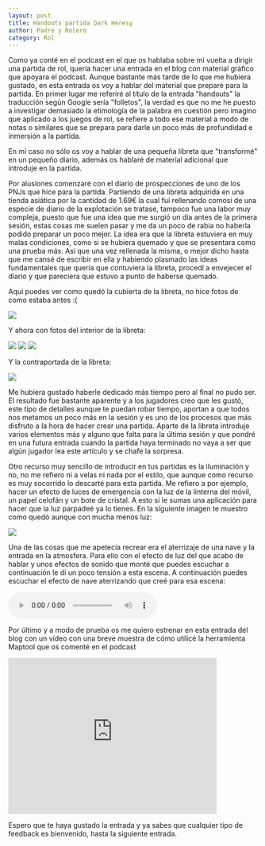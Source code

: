 ```yaml
---
layout: post
title: Handouts partida Dark Heresy
author: Padre y Rolero
category: Rol
---
```



Como ya conté en el podcast en el que os hablaba sobre mi vuelta a dirigir una partida de rol, quería hacer una entrada en el blog con material gráfico que apoyara el podcast. Aunque bastante más tarde de lo que me hubiera gustado, en esta entrada os voy a hablar del material que preparé para la partida. En primer lugar me referiré al título de la entrada "handouts" la traducción según Google sería "folletos", la verdad es que no me he puesto a investigar demasiado la etimología de la palabra en cuestión pero imagino que aplicado a los juegos de rol, se refiere a todo ese material a modo de notas o similares que se prepara para darle un poco más de profundidad e inmersión a la partida.

En mi caso no sólo os voy a hablar de una pequeña libreta que "transformé" en un pequeño diario, además os hablaré de material adicional que introduje en la partida.

Por alusiones comenzaré con el diario de prospecciones de uno de los PNJs que hice para la partida. Partiendo de una libreta adquirida en una tienda asiática por la cantidad de 1.69€ la cual fui rellenando comosi de una especie de diario de la explotación se tratase, tampoco fue una labor muy compleja, puesto que fue una idea que me surgió un día antes de la primera sesión, estas cosas me suelen pasar y me da un poco de rabia no haberla podido preparar un poco mejor. La idea era que la libreta estuviera en muy malas condiciones, como si se hubiera quemado y que se presentara como una prueba más. Así que una vez rellenada la misma, o mejor dicho hasta que me cansé de escribir en ella y habiendo plasmado las ideas fundamentales que quería que contuviera la libreta, procedí a envejecer el diario y que pareciera que estuvo a punto de haberse quemado.

Aquí puedes ver como quedó la cubierta de la libreta, no hice fotos de como estaba antes :(

<img src="https://padreyrolero.github.io/padreyrolero/assets/img/Complementos/agendaportada.jpg"> 

Y ahora con fotos del interior de la libreta:

<img src="https://padreyrolero.github.io/padreyrolero/assets/img/Complementos/agenda.jpg">

<img src="https://padreyrolero.github.io/padreyrolero/assets/img/Complementos/agenda1.jpg">

<img src="https://padreyrolero.github.io/padreyrolero/assets/img/Complementos/agenda3.jpg">

Y la contraportada de la libreta:

<img src="https://padreyrolero.github.io/padreyrolero/assets/img/Complementos/agenda2.jpg">

Me hubiera gustado haberle dedicado más tiempo pero al final no pudo ser. El resultado fue bastante aparente y a los jugadores creo que les gustó, este tipo de detalles aunque te puedan robar tiempo, aportan a que todos nos metamos un poco más en la sesión y es uno de los procesos que más disfruto a la hora de hacer crear una partida. 
Aparte de la libreta introduje varios elementos más y alguno que falta para la última sesión y que pondré en una futura entrada cuando la partida haya terminado no vaya a ser que algún jugador lea este artículo y se chafe la sorpresa. 

Otro recurso muy sencillo de introducir en tus partidas es la iluminación y no, no me refiero ni a velas ni nada por el estilo, que aunque como recurso es muy socorrido lo descarté para esta partida. Me refiero a por ejemplo, hacer un efecto de luces de emergencia con la luz de la linterna del móvil, un papel celofán y un bote de cristal. A esto si le sumas una aplicación para hacer que la luz parpadeé ya lo tienes. En la siguiente imagen te muestro como quedó aunque con mucha menos luz:

<img src="https://padreyrolero.github.io/padreyrolero/assets/img/Complementos/luz.jpg">

Una de las cosas que me apetecía recrear era el aterrizaje de una nave y la entrada en la atmosfera. Para ello con el efecto de luz del que acabo de hablar y unos efectos de sonido que monté que puedes escuchar a continuación le di un poco tensión a esta escena. A continuación puedes escuchar el efecto de nave aterrizando que creé para esa escena:


<audio src="https://padreyrolero.github.io/padreyrolero/assets/audios/Complementos/naveaterrizando.mp3" controls preload></audio>

Por último y a modo de prueba os me quiero estrenar en esta entrada del blog con un vídeo con una breve muestra de cómo utilicé la herramienta Maptool que os comenté en el podcast



<iframe width="420" height="315" src="https://padreyrolero.github.io/padreyrolero/assets/videos/maptool.mp4" frameborder="0" allowfullscreen> </iframe>

Espero que te haya gustado la entrada y ya sabes que cualquier tipo de feedback es bienvenido, hasta la siguiente entrada.
